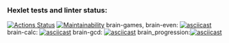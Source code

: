 ### Hexlet tests and linter status:
[![Actions Status](https://github.com/saintodes/python-project-49/workflows/hexlet-check/badge.svg)](https://github.com/saintodes/python-project-49/actions)
[![Maintainability](https://api.codeclimate.com/v1/badges/de07472ab4190224e3b7/maintainability)](https://codeclimate.com/github/saintodes/python-project-49/maintainability)
brain-games, brain-even: [![asciicast](https://asciinema.org/a/iVfI187lUAVj3VMK4VhTbu6ol.svg)](https://asciinema.org/a/iVfI187lUAVj3VMK4VhTbu6ol)
brain-calc: [![asciicast](https://asciinema.org/a/7ZNm8fJ9TcZT3CTpPZ8fFXBow.svg)](https://asciinema.org/a/7ZNm8fJ9TcZT3CTpPZ8fFXBow)
brain-gcd: [![asciicast](https://asciinema.org/a/0sweiwjEZm1C5UBtTRZ1QfzGc.svg)](https://asciinema.org/a/0sweiwjEZm1C5UBtTRZ1QfzGc)
brain_progression:[![asciicast](https://asciinema.org/a/kssDjb8ktIPaKrAfC9uSfMDlq.svg)](https://asciinema.org/a/kssDjb8ktIPaKrAfC9uSfMDlq)
